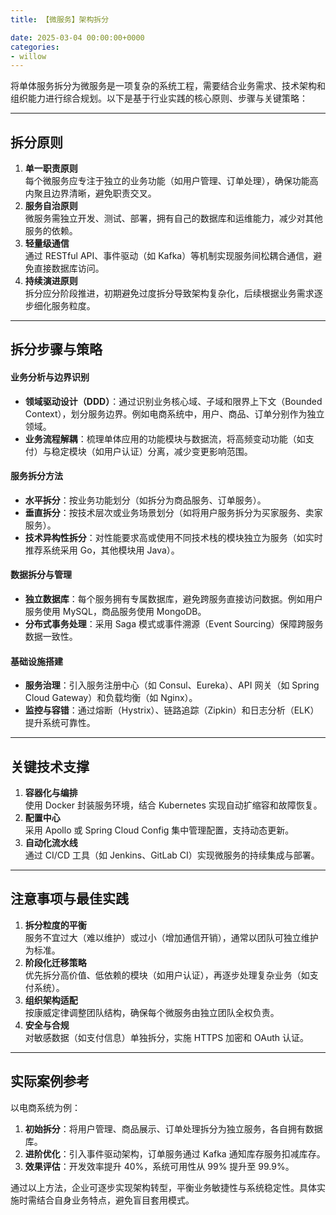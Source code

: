 ```yaml
---
title: 【微服务】架构拆分

date: 2025-03-04 00:00:00+0000
categories: 
- willow
---
```


将单体服务拆分为微服务是一项复杂的系统工程，需要结合业务需求、技术架构和组织能力进行综合规划。以下是基于行业实践的核心原则、步骤与关键策略：

---

## **拆分原则**  
1. **单一职责原则**  
   每个微服务应专注于独立的业务功能（如用户管理、订单处理），确保功能高内聚且边界清晰，避免职责交叉。  
2. **服务自治原则**  
   微服务需独立开发、测试、部署，拥有自己的数据库和运维能力，减少对其他服务的依赖。  
3. **轻量级通信**  
   通过 RESTful API、事件驱动（如 Kafka）等机制实现服务间松耦合通信，避免直接数据库访问。  
4. **持续演进原则**  
   拆分应分阶段推进，初期避免过度拆分导致架构复杂化，后续根据业务需求逐步细化服务粒度。

---

## **拆分步骤与策略**  
#### **业务分析与边界识别**  
- **领域驱动设计（DDD）**：通过识别业务核心域、子域和限界上下文（Bounded Context），划分服务边界。例如电商系统中，用户、商品、订单分别作为独立领域。  
- **业务流程解耦**：梳理单体应用的功能模块与数据流，将高频变动功能（如支付）与稳定模块（如用户认证）分离，减少变更影响范围。  

#### **服务拆分方法**  
- **水平拆分**：按业务功能划分（如拆分为商品服务、订单服务）。  
- **垂直拆分**：按技术层次或业务场景划分（如将用户服务拆分为买家服务、卖家服务）。  
- **技术异构性拆分**：对性能要求高或使用不同技术栈的模块独立为服务（如实时推荐系统采用 Go，其他模块用 Java）。  

#### **数据拆分与管理**  
- **独立数据库**：每个服务拥有专属数据库，避免跨服务直接访问数据。例如用户服务使用 MySQL，商品服务使用 MongoDB。  
- **分布式事务处理**：采用 Saga 模式或事件溯源（Event Sourcing）保障跨服务数据一致性。  

#### **基础设施搭建**  
- **服务治理**：引入服务注册中心（如 Consul、Eureka）、API 网关（如 Spring Cloud Gateway）和负载均衡（如 Nginx）。  
- **监控与容错**：通过熔断（Hystrix）、链路追踪（Zipkin）和日志分析（ELK）提升系统可靠性。  

---

## **关键技术支撑**  
1. **容器化与编排**  
   使用 Docker 封装服务环境，结合 Kubernetes 实现自动扩缩容和故障恢复。  
2. **配置中心**  
   采用 Apollo 或 Spring Cloud Config 集中管理配置，支持动态更新。  
3. **自动化流水线**  
   通过 CI/CD 工具（如 Jenkins、GitLab CI）实现微服务的持续集成与部署。  

---

## **注意事项与最佳实践**  
1. **拆分粒度的平衡**  
   服务不宜过大（难以维护）或过小（增加通信开销），通常以团队可独立维护为标准。  
2. **阶段化迁移策略**  
   优先拆分高价值、低依赖的模块（如用户认证），再逐步处理复杂业务（如支付系统）。  
3. **组织架构适配**  
   按康威定律调整团队结构，确保每个微服务由独立团队全权负责。  
4. **安全与合规**  
   对敏感数据（如支付信息）单独拆分，实施 HTTPS 加密和 OAuth 认证。  

---

## **实际案例参考**  
以电商系统为例：  
1. **初始拆分**：将用户管理、商品展示、订单处理拆分为独立服务，各自拥有数据库。  
2. **进阶优化**：引入事件驱动架构，订单服务通过 Kafka 通知库存服务扣减库存。  
3. **效果评估**：开发效率提升 40%，系统可用性从 99% 提升至 99.9%。  

通过以上方法，企业可逐步实现架构转型，平衡业务敏捷性与系统稳定性。具体实施时需结合自身业务特点，避免盲目套用模式。